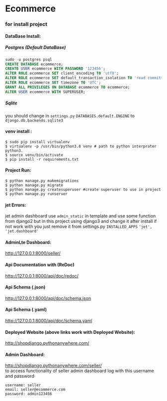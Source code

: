 # Ecommerce
### for install project 
#### DataBase Install: 
##### Postgres (Default DataBase)
```sql
sudo -u postgres psql
CREATE DATABASE ecommerce;
CREATE USER ecommerce WITH PASSWORD '123456';
ALTER ROLE ecommerce SET client_encoding TO 'utf8';
ALTER ROLE ecommerce SET default_transaction_isolation TO 'read committed';
ALTER ROLE ecommerce SET timezone TO 'UTC';
GRANT ALL PRIVILEGES ON DATABASE ecommerce TO ecommerce;
ALTER USER ecommerce WITH SUPERUSER;
```
##### Sqlite
you should change in `settings.py` `DATABASES.default.ENGINE` to `django.db.backends.sqlite3`
#### venv install :
```
$ sudo pip install virtualenv 
$ virtualenv -p /usr/bin/python3.8 venv # path to python interprater python3.
$ source venv/bin/activate
$ pip install -r requirements.txt
```
#### Project Run:
```
$ python manage.py makemigrations
$ python manage.py migrate
$ python manage.py createsuperuser #create superuser to use in project
$ python manage.py runserver
```
#### jet Errors:
jet admin dashboard use `admin_static` in template and use some function from django2 but in this project using django3 and change it after install if not work with you just remove it from settings.py `INSTALLED_APPS` `'jet',
    'jet.dashboard'`


#### AdminLte Dashboard:
http://127.0.0.1:8000/seller/
#### Api Documentation with (ReDoc)
http://127.0.0.1:8000/api/doc/redoc/
#### Api Schema (.json)
http://127.0.0.1:8000/api/doc/schema.json
#### Api Schema (.yaml)
http://127.0.0.1:8000/api/doc/schema.yaml
#### Deployed Website (above links work with Deployed Website):
http://shopdjango.pythonanywhere.com/
#### Admin Dashboard:
http://shopdjango.pythonanywhere.com/seller/ \
to access functionality of seller admin dashboard log with this username and password
```
username: seller
email: seller@ecommerce.com
password: admin123456
```

